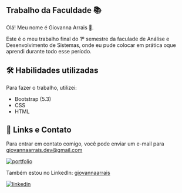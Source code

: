 ## Trabalho da Faculdade 📚

Olá! Meu nome é Giovanna Arrais 👋.

Este é o meu trabalho final do 1º semestre da faculade de Análise e Desenvolvimento de Sistemas, onde eu pude colocar em prática oque aprendi durante todo esse período.


## 🛠 Habilidades utilizadas
Para fazer o trabalho, utilizei:
- Bootstrap (5.3)
- CSS
- HTML


## 🔗 Links e Contato
Para entrar em contato comigo, você pode enviar um e-mail para giovannaarrais.dev@gmail.com

[![portfolio](https://img.shields.io/badge/my_portfolio-000?style=for-the-badge&logo=ko-fi&logoColor=white)](https://giovannaarrais.github.io/portfolio-2.0/)

Também estou no LinkedIn: [giovannaarrais](https://www.linkedin.com/in/giovannaarrais/)

[![linkedin](https://img.shields.io/badge/linkedin-0A66C2?style=for-the-badge&logo=linkedin&logoColor=white)](https://www.linkedin.com/in/giovannaarrais/)
